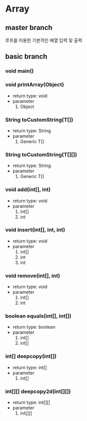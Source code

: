 # Array
## master branch
루프를 이용한 기본적인 배열 입력 및 출력
## basic branch
### void main()
### void printArray(Object)
* return type: void
* parameter
    1. Object
### String toCustomString(T[])
* return type: String
* parameter
    1. Generic T[]
### String toCustomString(T[][])
* return type: String
* parameter
    1. Generic T[]
### void add(int[], int)
* return type: void
* parameter
    1. int[]
    2. int
### void insert(int[], int, int)
* return type: void
* parameter
    1. int[]
    2. int
    3. int
### void remove(int[], int)
* return type: void
* parameter
    1. int[]
    2. int
### boolean equals(int[], int[])
* return type: boolean
* parameter
    1. int[]
    2. int[]
### int[] deepcopy(int[])
* return type: int[]
* parameter
    1. int[]
### int[][] deepcopy2d(int[][])
* return type: int[][]
* parameter
    1. int[][]